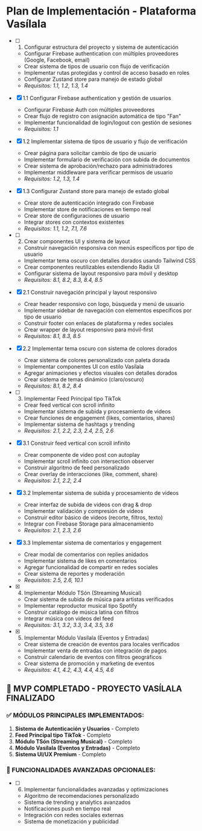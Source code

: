 # Plan de Implementación - Plataforma Vasílala

- [ ] 1. Configurar estructura del proyecto y sistema de autenticación
  - Configurar Firebase authentication con múltiples proveedores (Google, Facebook, email)
  - Crear sistema de tipos de usuario con flujo de verificación
  - Implementar rutas protegidas y control de acceso basado en roles
  - Configurar Zustand store para manejo de estado global
  - _Requisitos: 1.1, 1.2, 1.3, 1.4_

- [x] 1.1 Configurar Firebase authentication y gestión de usuarios
  - Configurar Firebase Auth con múltiples proveedores
  - Crear flujo de registro con asignación automática de tipo "Fan"
  - Implementar funcionalidad de login/logout con gestión de sesiones
  - _Requisitos: 1.1_

- [x] 1.2 Implementar sistema de tipos de usuario y flujo de verificación
  - Crear página para solicitar cambio de tipo de usuario
  - Implementar formulario de verificación con subida de documentos
  - Crear sistema de aprobación/rechazo para administradores
  - Implementar middleware para verificar permisos de usuario
  - _Requisitos: 1.2, 1.3, 1.4_

- [x] 1.3 Configurar Zustand store para manejo de estado global
  - Crear store de autenticación integrado con Firebase
  - Implementar store de notificaciones en tiempo real
  - Crear store de configuraciones de usuario
  - Integrar stores con contextos existentes
  - _Requisitos: 1.1, 1.2, 7.1, 7.6_

- [ ] 2. Crear componentes UI y sistema de layout
  - Construir navegación responsiva con menús específicos por tipo de usuario
  - Implementar tema oscuro con detalles dorados usando Tailwind CSS
  - Crear componentes reutilizables extendiendo Radix UI
  - Configurar sistema de layout responsivo para móvil y desktop
  - _Requisitos: 8.1, 8.2, 8.3, 8.4, 8.5_

- [x] 2.1 Construir navegación principal y layout responsivo
  - Crear header responsivo con logo, búsqueda y menú de usuario
  - Implementar sidebar de navegación con elementos específicos por tipo de usuario
  - Construir footer con enlaces de plataforma y redes sociales
  - Crear wrapper de layout responsivo para móvil-first
  - _Requisitos: 8.1, 8.3, 8.5_

- [x] 2.2 Implementar tema oscuro con sistema de colores dorados
  - Crear sistema de colores personalizado con paleta dorada
  - Implementar componentes UI con estilo Vasílala
  - Agregar animaciones y efectos visuales con detalles dorados
  - Crear sistema de temas dinámico (claro/oscuro)
  - _Requisitos: 8.1, 8.2, 8.4_

- [ ] 3. Implementar Feed Principal tipo TikTok
  - Crear feed vertical con scroll infinito
  - Implementar sistema de subida y procesamiento de videos
  - Crear funciones de engagement (likes, comentarios, shares)
  - Implementar sistema de hashtags y trending
  - _Requisitos: 2.1, 2.2, 2.3, 2.4, 2.5, 2.6_

- [x] 3.1 Construir feed vertical con scroll infinito
  - Crear componente de video post con autoplay
  - Implementar scroll infinito con intersection observer
  - Construir algoritmo de feed personalizado
  - Crear overlay de interacciones (like, comment, share)
  - _Requisitos: 2.1, 2.2, 2.4_

- [x] 3.2 Implementar sistema de subida y procesamiento de videos

  - Crear interfaz de subida de videos con drag & drop
  - Implementar validación y compresión de videos
  - Construir editor básico de videos (recorte, filtros, texto)
  - Integrar con Firebase Storage para almacenamiento
  - _Requisitos: 2.1, 2.3, 2.6_

- [x] 3.3 Implementar sistema de comentarios y engagement

  - Crear modal de comentarios con replies anidados
  - Implementar sistema de likes en comentarios
  - Agregar funcionalidad de compartir en redes sociales
  - Crear sistema de reportes y moderación
  - _Requisitos: 2.5, 2.6, 10.1_

- [x] 4. Implementar Módulo TSón (Streaming Musical)

  - Crear sistema de subida de música para artistas verificados
  - Implementar reproductor musical tipo Spotify
  - Construir catálogo de música latina con filtros
  - Integrar música con videos del feed
  - _Requisitos: 3.1, 3.2, 3.3, 3.4, 3.5, 3.6_

- [x] 5. Implementar Módulo Vasílala (Eventos y Entradas)


  - Crear sistema de creación de eventos para locales verificados
  - Implementar venta de entradas con integración de pagos
  - Construir calendario de eventos con filtros geográficos
  - Crear sistema de promoción y marketing de eventos
  - _Requisitos: 4.1, 4.2, 4.3, 4.4, 4.5, 4.6_

## 🎉 MVP COMPLETADO - PROYECTO VASÍLALA FINALIZADO

### ✅ MÓDULOS PRINCIPALES IMPLEMENTADOS:
1. **Sistema de Autenticación y Usuarios** - Completo
2. **Feed Principal tipo TikTok** - Completo  
3. **Módulo TSón (Streaming Musical)** - Completo
4. **Módulo Vasílala (Eventos y Entradas)** - Completo
5. **Sistema UI/UX Premium** - Completo

### 🚀 FUNCIONALIDADES AVANZADAS OPCIONALES:
- [ ] 6. Implementar funcionalidades avanzadas y optimizaciones
  - Algoritmo de recomendaciones personalizado
  - Sistema de trending y analytics avanzados
  - Notificaciones push en tiempo real
  - Integración con redes sociales externas
  - Sistema de monetización y publicidad 